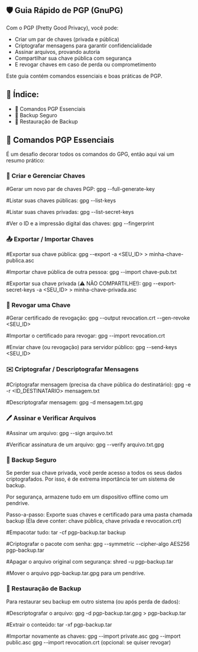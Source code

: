 ## 🛡️ Guia Rápido de PGP (GnuPG)
Com o PGP (Pretty Good Privacy), você pode:

- Criar um par de chaves (privada e pública)
- Criptografar mensagens para garantir confidencialidade
- Assinar arquivos, provando autoria
- Compartilhar sua chave pública com segurança
- E revogar chaves em caso de perda ou comprometimento

Este guia contém comandos essenciais e boas práticas de PGP.

## 📘 Índice:

- 🔐 Comandos PGP Essenciais
- 💾 Backup Seguro
- 🧰 Restauração de Backup


## 🔐 Comandos PGP Essenciais
É um desafio decorar todos os comandos do GPG, então aqui vai um resumo prático:

### 📌 Criar e Gerenciar Chaves

#Gerar um novo par de chaves PGP:
gpg --full-generate-key

#Listar suas chaves públicas:
gpg --list-keys

#Listar suas chaves privadas:
gpg --list-secret-keys

#Ver o ID e a impressão digital das chaves:
gpg --fingerprint

### 📤 Exportar / Importar Chaves

#Exportar sua chave pública:
gpg --export -a <SEU_ID> > minha-chave-publica.asc

#Importar chave pública de outra pessoa:
gpg --import chave-pub.txt

#Exportar sua chave privada (⚠️ NÃO COMPARTILHE!):
gpg --export-secret-keys -a <SEU_ID> > minha-chave-privada.asc

### 🚫 Revogar uma Chave

#Gerar certificado de revogação:
gpg --output revocation.crt --gen-revoke <SEU_ID>

#Importar o certificado para revogar:
gpg --import revocation.crt

#Enviar chave (ou revogação) para servidor público:
gpg --send-keys <SEU_ID>

### ✉️ Criptografar / Descriptografar Mensagens

#Criptografar mensagem (precisa da chave pública do destinatário):
gpg -e -r <ID_DESTINATARIO> mensagem.txt

#Descriptografar mensagem:
gpg -d mensagem.txt.gpg

### 🖊️ Assinar e Verificar Arquivos

#Assinar um arquivo:
gpg --sign arquivo.txt

#Verificar assinatura de um arquivo:
gpg --verify arquivo.txt.gpg

### 💾 Backup Seguro

Se perder sua chave privada, você perde acesso a todos os seus dados criptografados. Por isso, é de extrema importância ter um sistema de backup.

Por segurança, armazene tudo em um dispositivo offline como um pendrive.

Passo-a-passo:
Exporte suas chaves e certificado para uma pasta chamada backup
(Ela deve conter: chave pública, chave privada e revocation.crt)

#Empacotar tudo:
tar -cf pgp-backup.tar backup

#Criptografar o pacote com senha:
gpg --symmetric --cipher-algo AES256 pgp-backup.tar

#Apagar o arquivo original com segurança:
shred -u pgp-backup.tar

#Mover o arquivo pgp-backup.tar.gpg para um pendrive.

### 🧰 Restauração de Backup

Para restaurar seu backup em outro sistema (ou após perda de dados):

#Descriptografar o arquivo:
gpg -d pgp-backup.tar.gpg > pgp-backup.tar

#Extrair o conteúdo:
tar -xf pgp-backup.tar

#Importar novamente as chaves:
gpg --import private.asc
gpg --import public.asc
gpg --import revocation.crt (opcional: se quiser revogar)
